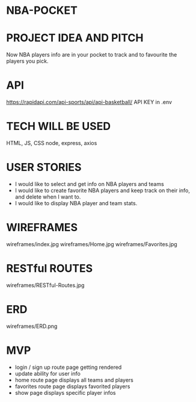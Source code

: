 # NBA-POCKET 

# PROJECT IDEA AND PITCH
Now NBA players info are in your pocket to track and to favourite the players you pick.

# API
https://rapidapi.com/api-sports/api/api-basketball/
API KEY in .env

# TECH WILL BE USED
HTML, JS, CSS
node, express, axios

# USER STORIES
* I would like to select and get info on NBA players and teams
* I would like to create favorite NBA players and keep track on their info, and delete when I want to.
* I would like to display NBA player and team stats.

# WIREFRAMES
wireframes/index.jpg
wireframes/Home.jpg
wireframes/Favorites.jpg

# RESTful ROUTES
wireframes/RESTful-Routes.jpg

# ERD
wireframes/ERD.png

# MVP
* login / sign up route page getting rendered
* update ability for user info 
* home route page displays all teams and players
* favorites route page displays favorited players
* show page displays specific player infos



